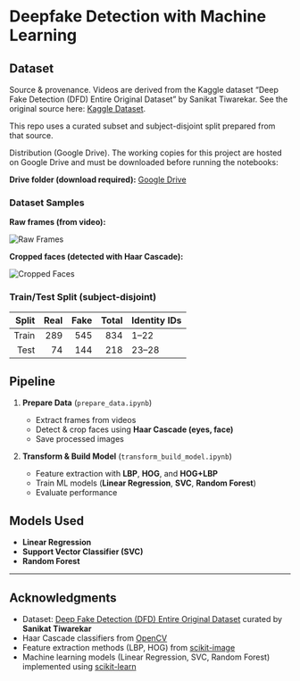 # Deepfake Detection with Machine Learning

## Dataset

Source & provenance. Videos are derived from the Kaggle dataset “Deep Fake Detection (DFD) Entire Original Dataset” by Sanikat Tiwarekar. See the original source here: [Kaggle Dataset](https://www.kaggle.com/datasets/sanikatiwarekar/deep-fake-detection-dfd-entire-original-dataset).

This repo uses a curated subset and subject-disjoint split prepared from that source.

Distribution (Google Drive). The working copies for this project are hosted on Google Drive and must be downloaded before running the notebooks:

**Drive folder (download required):** [Google Drive](https://drive.google.com/drive/folders/1QhxwAu1dmYE-YLpQPJGamxm4A58s-P-T?usp=drive_link)

### Dataset Samples

**Raw frames (from video):**

![Raw Frames](https://res.cloudinary.com/dwt2cschx/image/upload/v1755594527/Screenshot_2025-08-19_160827_if6h0x.png)

**Cropped faces (detected with Haar Cascade):**

![Cropped Faces](https://res.cloudinary.com/dwt2cschx/image/upload/v1755594594/Screenshot_2025-08-19_160942_np59jc.png)

### Train/Test Split (subject-disjoint)

| Split | Real | Fake | Total | Identity IDs |
| ----: | ---: | ---: | ----: | ------------ |
| Train |  289 |  545 |   834 | 1–22         |
|  Test |   74 |  144 |   218 | 23–28        |


## Pipeline

1. **Prepare Data** (`prepare_data.ipynb`)  
   - Extract frames from videos  
   - Detect & crop faces using **Haar Cascade (eyes, face)**  
   - Save processed images  

2. **Transform & Build Model** (`transform_build_model.ipynb`)  
   - Feature extraction with **LBP**, **HOG**, and **HOG+LBP**  
   - Train ML models (**Linear Regression**, **SVC**, **Random Forest**)  
   - Evaluate performance  

## Models Used

- **Linear Regression**  
- **Support Vector Classifier (SVC)**  
- **Random Forest**  

---

## Acknowledgments

- Dataset: [Deep Fake Detection (DFD) Entire Original Dataset](https://www.kaggle.com/datasets/sanikatiwarekar/deep-fake-detection-dfd-entire-original-dataset) curated by **Sanikat Tiwarekar**  
- Haar Cascade classifiers from [OpenCV](https://docs.opencv.org/3.4/db/d28/tutorial_cascade_classifier.html)  
- Feature extraction methods (LBP, HOG) from [scikit-image](https://scikit-image.org/docs/stable/)  
- Machine learning models (Linear Regression, SVC, Random Forest) implemented using [scikit-learn](https://scikit-learn.org/stable/)  

